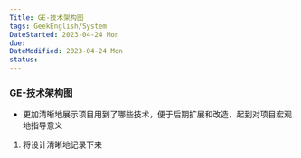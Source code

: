 ```yaml
---
Title: GE-技术架构图
tags: GeekEnglish/System
DateStarted: 2023-04-24 Mon
due:
DateModified: 2023-04-24 Mon
status:
---
```


### GE-技术架构图

- 更加清晰地展示项目用到了哪些技术，便于后期扩展和改造，起到对项目宏观地指导意义

1. 将设计清晰地记录下来
